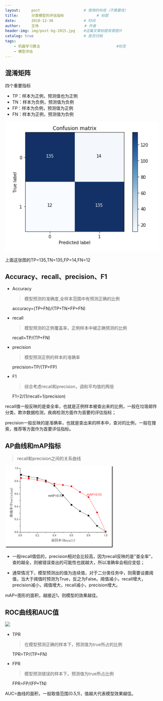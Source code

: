 ```yaml
---
layout:     post                    # 使用的布局（不需要改）
title:      分类模型的评估指标               # 标题 
date:       2018-12-30              # 时间
author:     王伟                     # 作者
header-img: img/post-bg-2015.jpg    #这篇文章标题背景图片
catalog: true                       # 是否归档
tags:
    - 机器学习算法	                               #标签
    - 模型评估
---
```


## 混淆矩阵

四个重要指标

- TP：样本为正例，预测值也为正例
- TN：样本为负例，预测值为负例
- FP：样本为负例，预测值为正例
- FN：样本为正例，预测值为负例

![](/img/混淆矩阵.png)

上面这张图的TP=135,TN=135,FP=14,FN=12

## Accuracy、recall、precision、F1

- Accuracy

  > 模型预测的准确度,全样本范围中有预测正确的比例

  accuracy=(TP+FN)/(TP+TN+FP+FN)

- recall

  > 模型预测的正例覆盖率，正例样本中被正确预测的比例

  recall=TP/(TP+FN)

- precision

  > 模型预测正例的样本的准确率

  precision=TP/(TP+FP)

- F1

  > 综合考虑recall和precision，调和平均值的两倍

  F1=2/(1/recall+1/precision)

recall值一般反映的是查全率，也就是正例样本被查出来的比例，一般在垃圾邮件分类，欺诈数据检测，疾病检测方面作为首要的评估指标；

precision一般反映的是准确率，也就是查出来的样本中，查对的比例，一般在搜索，推荐等方面作为首要评估指标。

## AP曲线和mAP指标

> recall和precision之间的关系曲线

![](/img/AP+mAP.png)

- 一般recall值低的，precision相对会比较高，因为recall反映的是"查全率"，查的越全，则被错误查出的可能性也就越大，所以准确率会相应变低；

- 通常情况下，模型预测出的值为连续值，对于二分类任务中，则需要设置阈值，当大于阈值时预测为True，反之为False。阈值减小，recall增大，precision减小，阈值增大，recall减小，precision增大。

mAP=图形的面积，越接近1，则模型的效果越佳。

## ROC曲线和AUC值

![](/img/ROC和AUC.png)

- TPR

  > 在模型预测正确的样本下，预测值为true所占的比例

  TPR=TP/(TP+FN)

- FPR

  > 模型预测错误的样本下，预测值为true所占比例

  FPR=FP/(FP+TN)

AUC=曲线的面积，一般取值范围(0.5,1)，值越大代表模型效果越佳。